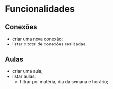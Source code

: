 # Funcionalidades

## Conexões

- criar uma nova conexão;
- listar o total de conexões realizadas;

## Aulas

- criar uma aula;
- listar aulas;
  - filtrar por matéria, dia da semana e horário;

